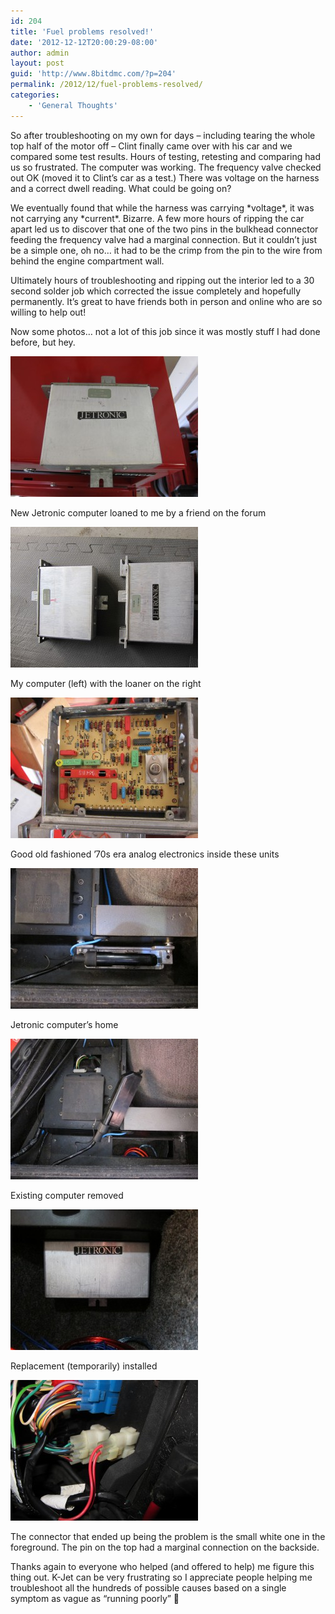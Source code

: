 ```yaml
---
id: 204
title: 'Fuel problems resolved!'
date: '2012-12-12T20:00:29-08:00'
author: admin
layout: post
guid: 'http://www.8bitdmc.com/?p=204'
permalink: /2012/12/fuel-problems-resolved/
categories:
    - 'General Thoughts'
---
```


So after troubleshooting on my own for days – including tearing the whole top half of the motor off – Clint finally came over with his car and we compared some test results. Hours of testing, retesting and comparing had us so frustrated. The computer was working. The frequency valve checked out OK (moved it to Clint’s car as a test.) There was voltage on the harness and a correct dwell reading. What could be going on?

We eventually found that while the harness was carrying \*voltage\*, it was not carrying any \*current\*. Bizarre. A few more hours of ripping the car apart led us to discover that one of the two pins in the bulkhead connector feeding the frequency valve had a marginal connection. But it couldn’t just be a simple one, oh no… it had to be the crimp from the pin to the wire from behind the engine compartment wall.

Ultimately hours of troubleshooting and ripping out the interior led to a 30 second solder job which corrected the issue completely and hopefully permanently. It’s great to have friends both in person and online who are so willing to help out!

Now some photos… not a lot of this job since it was mostly stuff I had done before, but hey.

[![](../assets/images/2012/12/IMG_3650-300x225.jpg "IMG_3650")](../assets/images/2012/12/IMG_3650.jpg)

New Jetronic computer loaned to me by a friend on the forum

[![](../assets/images/2012/12/IMG_3651-300x225.jpg "IMG_3651")](../assets/images/2012/12/IMG_3651.jpg)

My computer (left) with the loaner on the right

![](../assets/images/2012/12/IMG_3655-300x225.jpg "IMG_3655")

Good old fashioned ’70s era analog electronics inside these units

[![](../assets/images/2012/12/IMG_3653-300x225.jpg "IMG_3653")](../assets/images/2012/12/IMG_3653.jpg)

Jetronic computer’s home

[![](../assets/images/2012/12/IMG_3652-300x225.jpg "IMG_3652")](../assets/images/2012/12/IMG_3652.jpg)

Existing computer removed

[![](../assets/images/2012/12/IMG_3654-300x225.jpg "IMG_3654")](../assets/images/2012/12/IMG_3654.jpg)

Replacement (temporarily) installed

[![](../assets/images/2012/12/IMG_3656-300x225.jpg "IMG_3656")](../assets/images/2012/12/IMG_3656.jpg)

The connector that ended up being the problem is the small white one in the foreground. The pin on the top had a marginal connection on the backside.

Thanks again to everyone who helped (and offered to help) me figure this thing out. K-Jet can be very frustrating so I appreciate people helping me troubleshoot all the hundreds of possible causes based on a single symptom as vague as “running poorly” 🙂